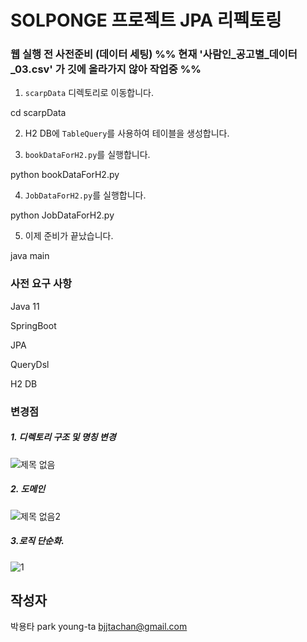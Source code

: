# SOLPONGE 프로젝트 JPA 리펙토링

### 웹 실행 전 사전준비 (데이터 세팅) %% 현재 '사람인_공고별_데이터_03.csv' 가 깃에 올라가지 않아 작업중 %%
1. `scarpData` 디렉토리로 이동합니다.

cd scarpData

2. H2 DB에 `TableQuery`를 사용하여 테이블을 생성합니다.


3. `bookDataForH2.py`를 실행합니다.

python bookDataForH2.py

4. `JobDataForH2.py`를 실행합니다.

python JobDataForH2.py

5. 이제 준비가 끝났습니다.



java main
### 사전 요구 사항
Java 11

SpringBoot

JPA

QueryDsl

H2 DB

### 변경점

##### 1. 디렉토리 구조 및 명칭 변경
![제목 없음](https://user-images.githubusercontent.com/91367204/231708363-cea85c7b-f97d-440d-89bc-705868a334bb.png)

##### 2. 도메인
![제목 없음2](https://user-images.githubusercontent.com/91367204/231709970-4c1b6b95-ef58-431d-a074-37a133ee6f7b.png)

##### 3.로직 단순화.
![1](https://user-images.githubusercontent.com/91367204/231712186-10ea61e7-d266-46ed-9e5d-8d61d33e7aee.PNG)


## 작성자
박용타
park young-ta
bjjtachan@gmail.com
